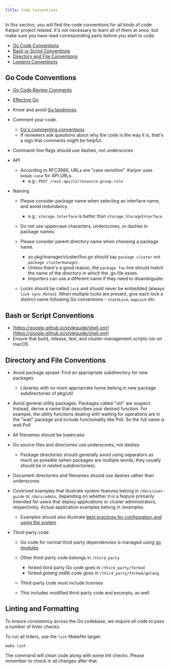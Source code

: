 ```yaml
---
title: Code Conventions
---
```

In this section, you will find the code conventions for all kinds of code Karpor project related. It's not necessary to learn all of them at once, but make sure you have read corresponding parts before you start to code.

- [Go Code Conventions](#go-code-conventions)
- [Bash or Script Conventions](#bash-or-script-conventions)
- [Directory and File Conventions](#directory-and-file-conventions)
- [Logging Conventions](#logging-conventions)

## Go Code Conventions

- [Go Code Review Comments](https://github.com/golang/go/wiki/CodeReviewComments)
- [Effective Go](https://golang.org/doc/effective_go.html)
- Know and avoid [Go landmines](https://gist.github.com/lavalamp/4bd23295a9f32706a48f)
- Comment your code.

  - [Go's commenting conventions](https://go.dev/blog/godoc)
  - If reviewers ask questions about why the code is the way it is, that's a
    sign that comments might be helpful.
- Command-line flags should use dashes, not underscores
- API

  - According to RFC3986, URLs are "case sensitive". Karpor uses `kebab-case` for API URLs.
    - e.g.: `POST /rest-api/v1/resource-group-rule`
- Naming

  - Please consider package name when selecting an interface name, and avoid
    redundancy.

    - e.g.: `storage.Interface` is better than `storage.StorageInterface`.
  - Do not use uppercase characters, underscores, or dashes in package
    names.
  - Please consider parent directory name when choosing a package name.

    - so pkg/manager/cluster/foo.go should say `package cluster`
      not `package clustermanager`.
    - Unless there's a good reason, the `package foo` line should match
      the name of the directory in which the .go file exists.
    - Importers can use a different name if they need to disambiguate.
  - Locks should be called `lock` and should never be embedded (always `lock sync.Mutex`). When multiple locks are present, give each lock a distinct name
    following Go conventions - `stateLock`, `mapLock` etc.

## Bash or Script Conventions

- [https://google.github.io/styleguide/shell.xml](https://google.github.io/styleguide/shell.xml)
- Ensure that build, release, test, and cluster-management scripts run on
  macOS

## Directory and File Conventions

- Avoid package sprawl. Find an appropriate subdirectory for new packages.

  - Libraries with no more appropriate home belong in new package
    subdirectories of pkg/util
- Avoid general utility packages. Packages called "util" are suspect. Instead,
  derive a name that describes your desired function. For example, the utility
  functions dealing with waiting for operations are in the "wait" package and
  include functionality like Poll. So the full name is wait.Poll
- All filenames should be lowercase
- Go source files and directories use underscores, not dashes

  - Package directories should generally avoid using separators as much as
    possible (when packages are multiple words, they usually should be in nested
    subdirectories).
- Document directories and filenames should use dashes rather than underscores
- Contrived examples that illustrate system features belong in
  `/docs/user-guide` or `/docs/admin`, depending on whether it is a feature primarily
  intended for users that deploy applications or cluster administrators,
  respectively. Actual application examples belong in /examples.

  - Examples should also illustrate [best practices for configuration and using the system](https://kubernetes.io/docs/concepts/configuration/overview/)
- Third-party code

  - Go code for normal third-party dependencies is managed using
    [go modules](https://github.com/golang/go/wiki/Modules)
  - Other third-party code belongs in `/third_party`

    - forked third party Go code goes in `/third_party/forked`
    - forked _golang stdlib_ code goes in `/third_party/forked/golang`
  - Third-party code must include licenses
  - This includes modified third-party code and excerpts, as well

## Linting and Formatting

To ensure consistency across the Go codebase, we require all code to pass a number of linter checks.

To run all linters, use the `lint` Makefile target:

```shell
make lint
```

The command will clean code along with some lint checks. Please remember to check in all changes after that.
